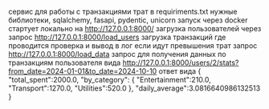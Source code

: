 сервис для работы с транзакциями трат
в requiriments.txt нужные библиотеки, sqlalchemy, fasapi, pydentic, unicorn
запуск через docker
стартует локально на http://127.0.0.1:8000/
загрузка пользователей через запрос http://127.0.0.1:8000/load_users
загрузка транзакций где проводится проверка и вывод в лог если идут превышения трат запрос http://127.0.0.1:8000/load_data
запрос для получения данных по транзакциям пользователя вида http://127.0.0.1:8000/users/2/stats?from_date=2024-01-01&to_date=2024-10-10
ответ вида 
{
"total_spent":2000.0,
"by_category":
  {
  "Entertainment":210.0,
  "Transport":1270.0,
  "Utilities":520.0
  },
"daily_average":3.0816640986132513
}
